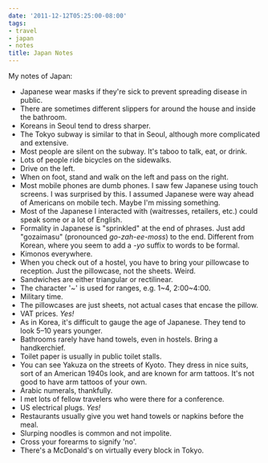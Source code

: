 ```yaml
---
date: '2011-12-12T05:25:00-08:00'
tags:
- travel
- japan
- notes
title: Japan Notes
---
```


My notes of Japan:

- Japanese wear masks if they're sick to prevent spreading disease in public.
- There are sometimes different slippers for around the house and inside the bathroom.
- Koreans in Seoul tend to dress sharper.
- The Tokyo subway is similar to that in Seoul, although more complicated and extensive.
- Most people are silent on the subway. It's taboo to talk, eat, or drink.
- Lots of people ride bicycles on the sidewalks.
- Drive on the left.
- When on foot, stand and walk on the left and pass on the right.
- Most mobile phones are dumb phones. I saw few Japanese using touch screens. I was surprised by this. I assumed Japanese were way ahead of Americans on mobile tech. Maybe I'm missing something.
- Most of the Japanese I interacted with (waitresses, retailers, etc.) could speak some or a lot of English.
- Formality in Japanese is "sprinkled" at the end of phrases. Just add "gozaimasu" (pronounced *go-zah-ee-moss*) to the end. Different from Korean, where you seem to add a *-yo* suffix to words to be formal.
- Kimonos everywhere.
- When you check out of a hostel, you have to bring your pillowcase to reception. Just the pillowcase, not the sheets. Weird.
- Sandwiches are either triangular or rectilinear.
- The character '~' is used for ranges, e.g. 1~4, 2:00~4:00.
- Military time.
- The pillowcases are just sheets, not actual cases that encase the pillow.
- VAT prices. *Yes!*
- As in Korea, it's difficult to gauge the age of Japanese. They tend to look 5–10 years younger.
- Bathrooms rarely have hand towels, even in hostels. Bring a handkerchief.
- Toilet paper is usually in public toilet stalls.
- You can see Yakuza on the streets of Kyoto. They dress in nice suits, sort of an American 1940s look, and are known for arm tattoos. It's not good to have arm tattoos of your own.
- Arabic numerals, thankfully.
- I met lots of fellow travelers who were there for a conference.
- US electrical plugs. *Yes!*
- Restaurants usually give you wet hand towels or napkins before the meal.
- Slurping noodles is common and not impolite.
- Cross your forearms to signify 'no'.
- There's a McDonald's on virtually every block in Tokyo.
